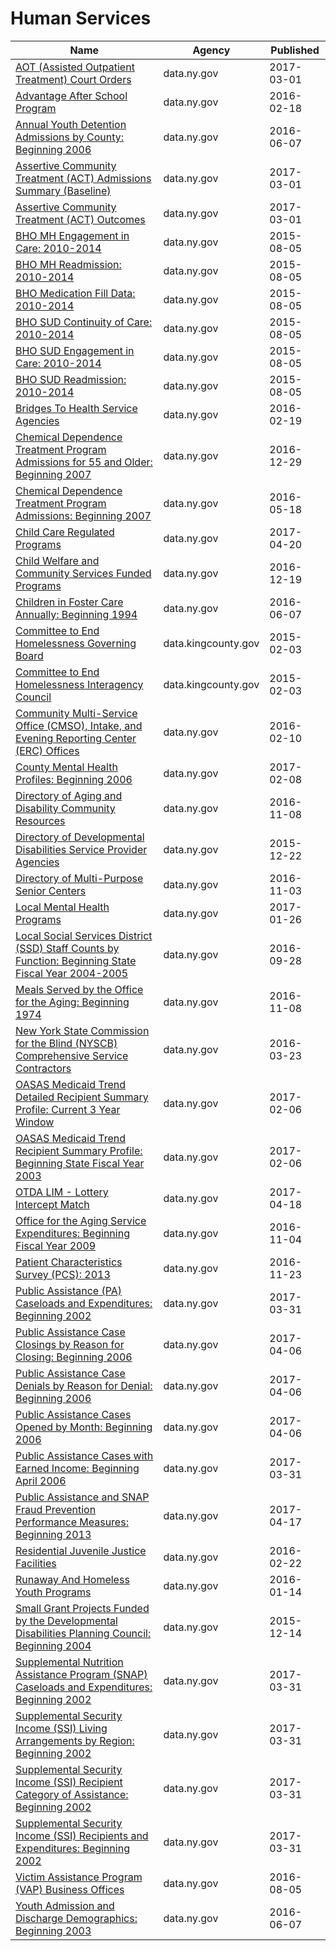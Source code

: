 # Human Services

Name | Agency | Published
---- | ---- | ---------
[AOT (Assisted Outpatient Treatment) Court Orders](../datasets/r4sv-k333.md) | data.ny.gov | 2017-03-01
[Advantage After School Program](../datasets/ae9a-zs4q.md) | data.ny.gov | 2016-02-18
[Annual Youth Detention Admissions by County: Beginning 2006](../datasets/ybg9-s6bm.md) | data.ny.gov | 2016-06-07
[Assertive Community Treatment (ACT) Admissions Summary (Baseline)](../datasets/x5gj-r3vh.md) | data.ny.gov | 2017-03-01
[Assertive Community Treatment (ACT) Outcomes](../datasets/rbfa-c2cy.md) | data.ny.gov | 2017-03-01
[BHO MH Engagement in Care: 2010-2014](../datasets/83a4-b7r2.md) | data.ny.gov | 2015-08-05
[BHO MH Readmission: 2010-2014](../datasets/inhb-jgj2.md) | data.ny.gov | 2015-08-05
[BHO Medication Fill Data: 2010-2014](../datasets/cc9j-4ujx.md) | data.ny.gov | 2015-08-05
[BHO SUD Continuity of Care: 2010-2014](../datasets/58ew-qhce.md) | data.ny.gov | 2015-08-05
[BHO SUD Engagement in Care: 2010-2014](../datasets/y8rt-xmjq.md) | data.ny.gov | 2015-08-05
[BHO SUD Readmission: 2010-2014](../datasets/mki6-ies9.md) | data.ny.gov | 2015-08-05
[Bridges To Health Service Agencies](../datasets/8kxa-52ch.md) | data.ny.gov | 2016-02-19
[Chemical Dependence Treatment Program Admissions for 55 and Older: Beginning 2007](../datasets/5xvm-4zc6.md) | data.ny.gov | 2016-12-29
[Chemical Dependence Treatment Program Admissions: Beginning 2007](../datasets/ngbt-9rwf.md) | data.ny.gov | 2016-05-18
[Child Care Regulated Programs](../datasets/cb42-qumz.md) | data.ny.gov | 2017-04-20
[Child Welfare and Community Services Funded Programs](../datasets/ahjq-dbec.md) | data.ny.gov | 2016-12-19
[Children in Foster Care Annually: Beginning 1994](../datasets/hfc5-3hsu.md) | data.ny.gov | 2016-06-07
[Committee to End Homelessness Governing Board](../datasets/7b9m-uffr.md) | data.kingcounty.gov | 2015-02-03
[Committee to End Homelessness Interagency Council](../datasets/6k9f-34ds.md) | data.kingcounty.gov | 2015-02-03
[Community Multi-Service Office (CMSO), Intake, and Evening Reporting Center (ERC) Offices](../datasets/2vv4-9c5e.md) | data.ny.gov | 2016-02-10
[County Mental Health Profiles: Beginning 2006](../datasets/xgig-n5ch.md) | data.ny.gov | 2017-02-08
[Directory of Aging and Disability Community Resources](../datasets/jwv3-3scj.md) | data.ny.gov | 2016-11-08
[Directory of Developmental Disabilities Service Provider Agencies](../datasets/ieqx-cqyk.md) | data.ny.gov | 2015-12-22
[Directory of Multi-Purpose Senior Centers](../datasets/t4ba-giyx.md) | data.ny.gov | 2016-11-03
[Local Mental Health Programs](../datasets/6nvr-tbv8.md) | data.ny.gov | 2017-01-26
[Local Social Services District (SSD) Staff Counts by Function: Beginning State Fiscal Year 2004-2005](../datasets/rcn6-yg9v.md) | data.ny.gov | 2016-09-28
[Meals Served by the Office for the Aging: Beginning 1974](../datasets/uhw9-gyvi.md) | data.ny.gov | 2016-11-08
[New York State Commission for the Blind (NYSCB) Comprehensive Service Contractors](../datasets/gthh-7nri.md) | data.ny.gov | 2016-03-23
[OASAS Medicaid Trend Detailed Recipient Summary Profile: Current 3 Year Window](../datasets/hrsh-6vzi.md) | data.ny.gov | 2017-02-06
[OASAS Medicaid Trend Recipient Summary Profile: Beginning State Fiscal Year 2003](../datasets/g4vm-hyyi.md) | data.ny.gov | 2017-02-06
[OTDA LIM - Lottery Intercept Match](../datasets/xbdb-nzds.md) | data.ny.gov | 2017-04-18
[Office for the Aging Service Expenditures: Beginning Fiscal Year 2009](../datasets/7sw8-sdsd.md) | data.ny.gov | 2016-11-04
[Patient Characteristics Survey (PCS): 2013](../datasets/ck8p-rrj5.md) | data.ny.gov | 2016-11-23
[Public Assistance (PA) Caseloads and Expenditures: Beginning 2002](../datasets/42wv-qbv6.md) | data.ny.gov | 2017-03-31
[Public Assistance Case Closings by Reason for Closing: Beginning 2006](../datasets/4x9s-7y8g.md) | data.ny.gov | 2017-04-06
[Public Assistance Case Denials by Reason for Denial: Beginning 2006](../datasets/tyyj-jgv5.md) | data.ny.gov | 2017-04-06
[Public Assistance Cases Opened by Month: Beginning 2006](../datasets/fivj-j6mz.md) | data.ny.gov | 2017-04-06
[Public Assistance Cases with Earned Income: Beginning April 2006](../datasets/5mdi-3rq9.md) | data.ny.gov | 2017-03-31
[Public Assistance and SNAP Fraud Prevention Performance Measures: Beginning 2013](../datasets/uubd-eei2.md) | data.ny.gov | 2017-04-17
[Residential Juvenile Justice Facilities](../datasets/jn2j-7x6a.md) | data.ny.gov | 2016-02-22
[Runaway And Homeless Youth Programs](../datasets/q88j-j2mi.md) | data.ny.gov | 2016-01-14
[Small Grant Projects Funded by the Developmental Disabilities Planning Council: Beginning 2004](../datasets/3rdq-5smg.md) | data.ny.gov | 2015-12-14
[Supplemental Nutrition Assistance Program (SNAP) Caseloads and Expenditures: Beginning 2002](../datasets/dq6j-8u8z.md) | data.ny.gov | 2017-03-31
[Supplemental Security Income (SSI) Living Arrangements by Region: Beginning 2002](../datasets/iuu6-qurh.md) | data.ny.gov | 2017-03-31
[Supplemental Security Income (SSI) Recipient Category of Assistance: Beginning 2002](../datasets/959f-28y9.md) | data.ny.gov | 2017-03-31
[Supplemental Security Income (SSI) Recipients and Expenditures: Beginning 2002](../datasets/kym4-b5dg.md) | data.ny.gov | 2017-03-31
[Victim Assistance Program (VAP) Business Offices](../datasets/wykp-id5i.md) | data.ny.gov | 2016-08-05
[Youth Admission and Discharge Demographics: Beginning 2003](../datasets/9vgs-jnha.md) | data.ny.gov | 2016-06-07

